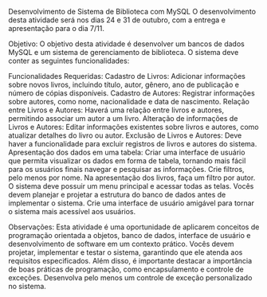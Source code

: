 Desenvolvimento de Sistema de Biblioteca com MySQL
O desenvolvimento desta atividade será nos dias 24 e 31 de outubro, com a entrega e apresentação para o dia 7/11.

Objetivo:
O objetivo desta atividade é desenvolver um bancos de dados MySQL e um sistema de gerenciamento de biblioteca.
O sistema deve conter as seguintes funcionalidades:

Funcionalidades Requeridas:
Cadastro de Livros: Adicionar informações sobre novos livros, incluindo título, autor, gênero, ano de publicação e número de cópias disponíveis.
Cadastro de Autores: Registrar informações sobre autores, como nome, nacionalidade e data de nascimento.
Relação entre Livros e Autores: Haverá uma relação entre livros e autores, permitindo associar um autor a um livro.
Alteração de informações de Livros e Autores: Editar informações existentes sobre livros e autores, como atualizar detalhes do livro ou autor.
Exclusão de Livros e Autores: Deve haver a funcionalidade para excluir registros de livros e autores do sistema.
Apresentação dos dados em uma tabela: Criar uma interface de usuário que permita visualizar os dados em forma de tabela, tornando mais fácil para os usuários finais navegar e pesquisar as informações. Crie filtros, pelo menos por nome. Na apresentação dos livros, faça um filtro por autor.
O sistema deve possuir um menu principal e acessar todas as telas. Vocês devem planejar e projetar a estrutura do banco de dados antes de implementar o sistema.
Crie uma interface de usuário amigável para tornar o sistema mais acessível aos usuários.

Observações: Esta atividade é uma oportunidade de aplicarem conceitos de programação orientada a objetos, banco de dados, interface de usuário e desenvolvimento de software em um contexto prático. Vocês devem projetar, implementar e testar o sistema, garantindo que ele atenda aos requisitos especificados. Além disso, é importante destacar a importância de boas práticas de programação, como encapsulamento e controle de exceções. Desenvolva pelo menos um controle de exceção personalizado no sistema. 
